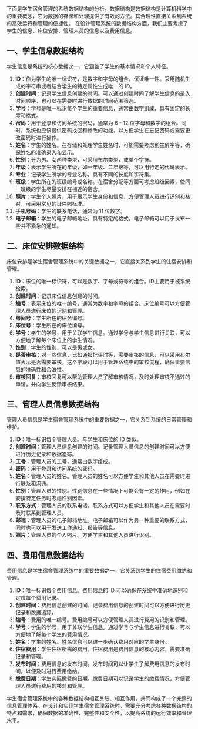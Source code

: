 下面是学生宿舍管理的系统数据结构的分析。数据结构是数据结构是计算机科学中的重要概念，它为数据的存储和处理提供了有效的方法。其合理性直接关系到系统的高效运行和管理的便捷性。
在设计管理系统的数据结构方面，我们主要考虑了学生的信息、床位安排、管理人员的信息以及费用信息。

## 一、学生信息数据结构
学生信息是系统的核心数据之一，它涵盖了学生的基本情况和个人特征。

1. **ID**：作为学生的唯一标识符，是数字和字母的组合，保证唯一性。采用随机生成的字符串或者结合学生的特定属性生成唯一的 ID。
2. **创建时间**：记录学生信息创建的时间。可以通过创建时间了解学生信息的录入时间顺序，也可以在需要时进行数据的时间范围筛选。
3. **学号**：学号是唯一标识每个学生的重要信息，通常由数字组成，具有固定的长度和格式。
4. **密码**：用于登录和访问系统的密码，通常为 6 - 12 位字母和数字的组合。同时，系统也应该提供密码找回和修改的功能，以方便学生在忘记密码或需要更改密码时进行操作。
5. **姓名**：学生的姓名。在存储和处理学生姓名时，可能需要考虑到生僻字等，确保姓名的准确录入和显示。
6. **性别**：分为男、女两种类型，可采用布尔类型，或单个字符。
7. **年级**：表示学生所在的年级，如一年级、二年级等，可以用特定的代码表示。
8. **专业**：记录学生所学的专业名称，具有不同的长度和字符集。
9. **班级**：学生所在的班级编号或名称。在宿舍分配等方面可考虑班级因素，使同一班级的学生尽量安排在相近的宿舍。
10. **照片**：学生个人照片，用于展示学生身份和信息，方便管理人员进行识别和核对，可采用常见的证件照标准。
11. **手机号码**：学生的联系电话，通常为 11 位数字。
12. **电子邮箱**：学生的电子邮箱地址，具有特定的格式。电子邮箱可以用于发布一些并不紧急的通知。

## 二、床位安排数据结构
床位安排是学生宿舍管理系统中的关键数据之一，它直接关系到学生的住宿安排和管理。

1. **ID**：床位的唯一标识符，可以是数字、字母或符号的组合。ID主要用于被系统检索。
2. **创建时间**：记录床位信息创建的时间。
3. **编号**：表示床位的唯一编号，通常为数字和字母的组合。床位编号可以方便管理人员进行床位的识别和管理。
4. **房间号**：学生所在的宿舍编号。
5. **床位号**：学生所在的床位编号。
6. **学号**：学生的学号，用于关联学生信息。通过学号与学生信息进行关联，可以方便地了解每个床位上的学生情况。
7. **性别**：学生的性别，可以是男或女。
8. **是否审核**：对一些信息，比如通报批评时等，需要审核的信息，可以采用布尔值表示是否需要审核。这个字段可以用于管理系统中的审核流程，确保重要信息的准确性和合法性。
9. **审核回复**：审核回复可以帮助管理人员了解审核情况，及时处理审核不通过的申请，并向学生反馈审核结果。

## 三、管理人员信息数据结构
管理人员信息是学生宿舍管理系统中的重要数据之一，它关系到系统的日常管理和维护。

1. **ID**：唯一标识每个管理人员。与学生和床位的 ID 类似。
2. **创建时间**：管理人员信息创建的时间。记录管理人员信息的创建时间可以方便进行历史记录和数据追踪。
3. **工号**：管理人员的工号，通常由数字组成。
4. **密码**：用于登录和访问系统的密码。
5. **姓名**：管理人员的姓名。管理人员的姓名可以方便学生和其他人员在需要时进行联系和沟通。
6. **性别**：管理人员的性别。性别信息在一些情况下可能会有一定的作用，例如在安排特定任务时考虑性别因素。
7. **联系方式**：管理人员的联系电话。联系方式可以方便学生和其他人员在需要时及时联系到管理人员。
8. **邮箱**：管理人员的电子邮箱地址。电子邮箱可以作为另一种重要的联系方式，同时也可以用于发送工作通知、报告等信息。
9. **照片**：管理人员的个人照片。方便学生和其他人员进行识别。

## 四、费用信息数据结构
费用信息是学生宿舍管理系统中的重要数据之一，它关系到学生的住宿费用缴纳和管理。

1. **ID**：唯一标识每个费用信息。费用信息的 ID 可以确保在系统中准确地识别和定位每个费用记录。
2. **创建时间**：费用信息创建的时间。记录费用信息的创建时间可以方便进行历史记录和数据追踪。
3. **编号**：费用的唯一编号。费用编号可以方便管理人员进行费用的识别和管理。
4. **学号**：学生的学号，用于关联学生信息。通过学号与学生信息进行关联，可以方便地了解每个学生的费用情况。
5. **姓名**：学生的姓名。姓名信息可以进一步确认费用对应的学生身份。
6. **住宿费用**：学生住宿所需的费用。住宿费用是费用信息的核心内容，需要准确记录和管理。
7. **发布时间**：费用信息的发布时间。发布时间可以让学生了解费用信息的发布时间，以便及时进行费用缴纳。
8. **缴费日期**：学生实际缴费的日期。缴费日期可以记录学生的缴费情况，方便管理人员进行费用的核对和管理。

学生宿舍管理系统中的各种数据结构相互关联、相互作用，共同构成了一个完整的信息管理体系。在设计和实现学生宿舍管理系统时，需要充分考虑各种数据结构的特点和需求，确保数据的准确性、完整性和安全性，以提高系统的运行效率和管理水平。

